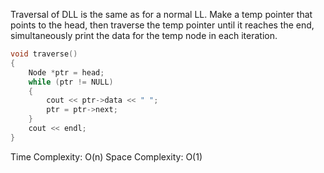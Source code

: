 Traversal of DLL is the same as for a normal LL. Make a temp pointer that points to the head, then traverse the temp pointer until it reaches the end, simultaneously print the data for the temp node in each iteration.
```cpp
void traverse()
{
    Node *ptr = head;
    while (ptr != NULL)
    {
        cout << ptr->data << " ";
        ptr = ptr->next;
    }
    cout << endl;
}
```
Time Complexity: O(n)
Space Complexity: O(1)